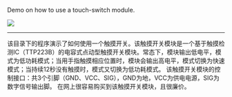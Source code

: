 Demo on how to use a touch-switch module.

![](https://raw.githubusercontent.com/codelast/raspberry-pi/master/gpio/touch-switch/demo/touch_sensor.jpeg)

****

该目录下的程序演示了如何使用一个触摸开关。该触摸开关模块是一个基于触摸检测IC（TTP223B）的电容式点动型触摸开关模块。常态下，模块输出低电平，模式为低功耗模式；当用手指触摸相应位置时，模块会输出高电平，模式切换为快速模式；当持续12秒没有触摸时，模式又切换为低功耗模式。
该触摸开关模块的控制接口：共3个引脚（GND、VCC、SIG），GND为地，VCC为供电电源，SIG为数字信号输出脚。
在网上很容易购买到该触摸开关模块，且很廉价。
